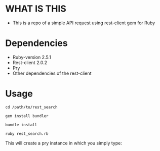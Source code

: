 # WHAT IS THIS

* This is a repo of a simple API request using rest-client gem for Ruby


# Dependencies
  
* Ruby-version 2.5.1
* Rest-client 2.0.2
* Pry
* Other dependencies of the rest-client


# Usage


    cd /path/to/rest_search
    
    gem install bundler
    
    bundle install

    ruby rest_search.rb

<p>This will create a pry instance in which you simply type: </p>

    
    


